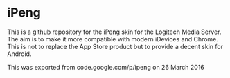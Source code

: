 # iPeng

This is a github repository for the iPeng skin for the Logitech Media Server. The aim is to make it more compatible with
modern iDevices and Chrome. This is not to replace the App Store product but to provide a decent skin for Android.

This was exported from code.google.com/p/ipeng on 26 March 2016
